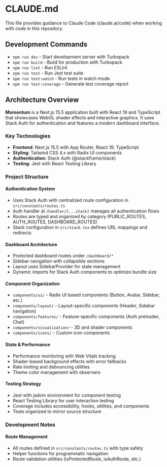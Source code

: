 # CLAUDE.md

This file provides guidance to Claude Code (claude.ai/code) when working with code in this repository.

## Development Commands

- `npm run dev` - Start development server with Turbopack
- `npm run build` - Build for production with Turbopack
- `npm run lint` - Run ESLint
- `npm run test` - Run Jest test suite
- `npm run test:watch` - Run tests in watch mode
- `npm run test:coverage` - Generate test coverage report

## Architecture Overview

**Momentum** is a Next.js 15.5 application built with React 19 and TypeScript that showcases WebGL shader effects and interactive graphics. It uses Stack Auth for authentication and features a modern dashboard interface.

### Key Technologies
- **Frontend**: Next.js 15.5 with App Router, React 19, TypeScript
- **Styling**: Tailwind CSS 4.x with Radix UI components
- **Authentication**: Stack Auth (@stackframe/stack)
- **Testing**: Jest with React Testing Library

### Project Structure

#### Authentication System
- Uses Stack Auth with centralized route configuration in `src/constants/routes.ts`
- Auth handler at `/handler/[...stack]` manages all authentication flows
- Routes are typed and organized by category (PUBLIC_ROUTES, AUTH_ROUTES, DASHBOARD_ROUTES)
- Stack configuration in `src/stack.tsx` defines URL mappings and redirects

#### Dashboard Architecture
- Protected dashboard routes under `/dashboard/*`
- Sidebar navigation with collapsible sections
- Layout uses SidebarProvider for state management
- Dynamic imports for Stack Auth components to optimize bundle size

#### Component Organization
- `components/ui/` - Radix UI based components (Button, Avatar, Sidebar, etc.)
- `components/layout/` - Layout-specific components (Header, Sidebar navigation)
- `components/features/` - Feature-specific components (Auth preloader, Chat)
- `components/visualization/` - 3D and shader components
- `components/icons/` - Custom icon components

#### State & Performance
- Performance monitoring with Web Vitals tracking
- Shader-based background effects with error fallbacks
- Rate limiting and debouncing utilities
- Theme color management with observers

#### Testing Strategy
- Jest with jsdom environment for component testing
- React Testing Library for user interaction testing
- Coverage includes accessibility, hooks, utilities, and components
- Tests organized to mirror source structure

### Development Notes

#### Route Management
- All routes defined in `src/constants/routes.ts` with type safety
- Helper functions for programmatic navigation
- Route validation utilities (isProtectedRoute, isAuthRoute, etc.)
